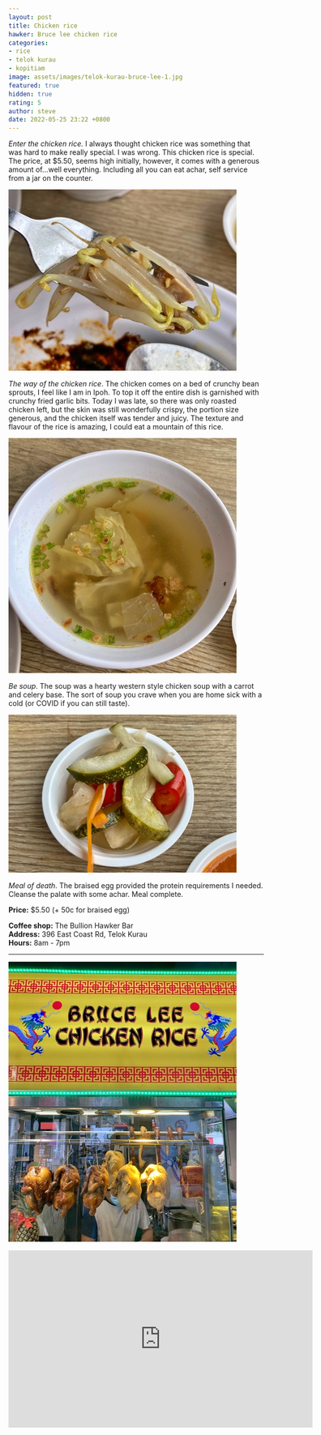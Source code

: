 ```yaml
---
layout: post
title: Chicken rice
hawker: Bruce lee chicken rice
categories:
- rice
- telok kurau
- kopitiam
image: assets/images/telok-kurau-bruce-lee-1.jpg
featured: true
hidden: true
rating: 5
author: steve
date: 2022-05-25 23:22 +0800
---
```

*Enter the chicken rice.* I always thought chicken rice was something that was hard to make really special. I was wrong. This chicken rice is special. The price, at $5.50, seems high initially, however, it comes with a generous amount of...well everything. Including all you can eat achar, self service from a jar on the counter.

![Bean sprouts](/assets/images/telok-kurau-bruce-lee-2.jpg "Bean sprouts")

*The way of the chicken rice*. The chicken comes on a bed of crunchy bean sprouts, I feel like I am in Ipoh. To top it off the entire dish is garnished with crunchy fried garlic bits. Today I was late, so there was only roasted chicken left, but the skin was still wonderfully crispy, the portion size generous, and the chicken itself was tender and juicy. The texture and flavour of the rice is amazing, I could eat a mountain of this rice.

![Soup](/assets/images/telok-kurau-bruce-lee-4.jpg "Soup")

*Be soup*. The soup was a hearty western style chicken soup with a carrot and celery base. The sort of soup you crave when you are home sick with a cold (or COVID if you can still taste).

![The free achar](/assets/images/telok-kurau-bruce-lee-3.jpg "Free achar")

*Meal of death*. The braised egg provided the protein requirements I needed. Cleanse the palate with some achar. Meal complete.

**Price:** $5.50 (+ 50c for braised egg)

**Coffee shop:** The Bullion Hawker Bar  
**Address:** 396 East Coast Rd, Telok Kurau  
**Hours:** 8am - 7pm  

***  

![Bruce lee chicken rice stall](/assets/images/telok-kurau-bruce-lee-5.jpg "Bruce lee chicken rice stall")

<iframe src="https://www.google.com/maps/embed?pb=!1m14!1m8!1m3!1d15955.110290304461!2d103.9117255!3d1.3087095!3m2!1i1024!2i768!4f13.1!3m3!1m2!1s0x0%3A0xe164775d5b0eaaa7!2sThe%20Bullion%20HawkerBar!5e0!3m2!1sen!2ssg!4v1628741820622!5m2!1sen!2ssg" width="600" height="350" style="border:0;" allowfullscreen="" loading="lazy"></iframe>